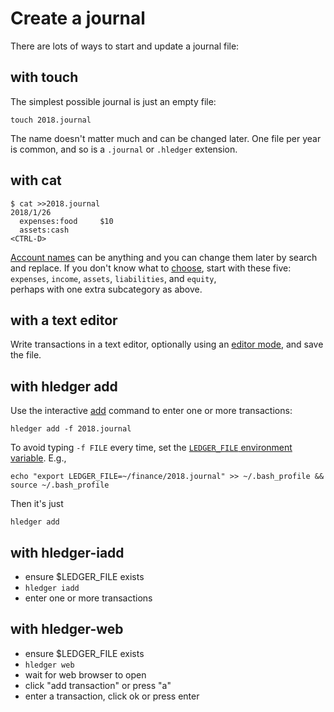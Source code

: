 # Create a journal

There are lots of ways to start and update a journal file:

## with touch

The simplest possible journal is just an empty file:

    touch 2018.journal


The name doesn't matter much and can be changed later.
One file per year is common,
and so is a `.journal` or `.hledger` extension.

## with cat


    $ cat >>2018.journal
    2018/1/26
      expenses:food     $10
      assets:cash
    <CTRL-D>

[Account names](journal.html#account-names) can be anything
and you can change them later by search and replace.
If you don't know what to [choose](http://plaintextaccounting.org/#choosing-accounts),
start with these five:\
`expenses`, `income`, `assets`, `liabilities`, and `equity`,\
perhaps with one extra subcategory as above.

## with a text editor

Write transactions in a text editor, optionally using an
[editor mode](editors.html),
and save the file.

## with hledger add

Use the interactive [add](hledger.html#add) command to enter one or more transactions:

    hledger add -f 2018.journal


To avoid typing `-f FILE` every time, set the
[`LEDGER_FILE` environment variable](hledger.html#input-files).
E.g.,

    echo "export LEDGER_FILE=~/finance/2018.journal" >> ~/.bash_profile && source ~/.bash_profile

Then it's just

    hledger add

## with hledger-iadd

- ensure $LEDGER_FILE exists
- `hledger iadd`
- enter one or more transactions

## with hledger-web

- ensure $LEDGER_FILE exists
- `hledger web`
- wait for web browser to open
- click "add transaction" or press "a"
- enter a transaction, click ok or press enter
